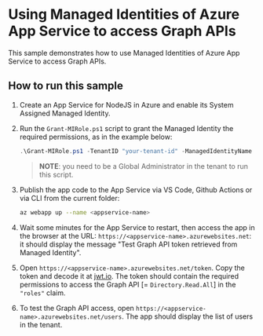 # Using Managed Identities of Azure App Service to access Graph APIs

This sample demonstrates how to use Managed Identities of Azure App Service to access Graph APIs.

## How to run this sample

1. Create an App Service for NodeJS in Azure and enable its System Assigned Managed Identity.

2. Run the `Grant-MIRole.ps1` script to grant the Managed Identity the required permissions, as in the example below:

    ```powershell
    .\Grant-MIRole.ps1 -TenantID "your-tenant-id" -ManagedIdentityName "appservice-name" -GraphPermissionName Directory.Read.All
    ```

    > **NOTE**: you need to be a Global Administrator in the tenant to run this script.

3. Publish the app code to the App Service via VS Code, Github Actions or via CLI from the current folder:

    ```bash
    az webapp up --name <appservice-name>
    ```

4. Wait some minutes for the App Service to restart, then access the app in the browser at the URL: `https://<appservice-name>.azurewebsites.net`: it should display the message "Test Graph API token retrieved from Managed Identity".

5. Open `https://<appservice-name>.azurewebsites.net/token`. Copy the token and decode it at [jwt.io](https://jwt.io/). The token should contain the required permissions to access the Graph API [= `Directory.Read.All`] in the `"roles"` claim.

6. To test the Graph API access, open `https://<appservice-name>.azurewebsites.net/users`. The app should display the list of users in the tenant.
